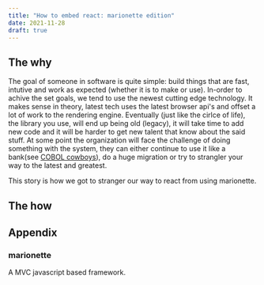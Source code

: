 ```yaml
---
title: "How to embed react: marionette edition"
date: 2021-11-28
draft: true
---
```


## The why

The goal of someone in software is quite simple: build things that are fast, intutive and work as expected (whether it is to make or use). In-order to achive the set goals, we tend  to use the newest cutting edge technology. 
It makes sense in theory, latest tech uses the latest browser api's and offset a lot of work to the rendering engine. Eventually (just like the cirlce of life), the library you use, will end up being old (legacy), it will take time to add new code and it will be harder to get new talent that know about the said stuff.  At some point the organization will face the challenge of doing something with the system, they can either continue to use it like a bank(see [COBOL cowboys](https://en.wikipedia.org/wiki/COBOL_Cowboys)), do a huge migration or try to strangler your way to the latest and greatest. 

This story is how we got to stranger our way to react from using marionette.

## The how



## Appendix
### marionette
A MVC javascript based framework. 